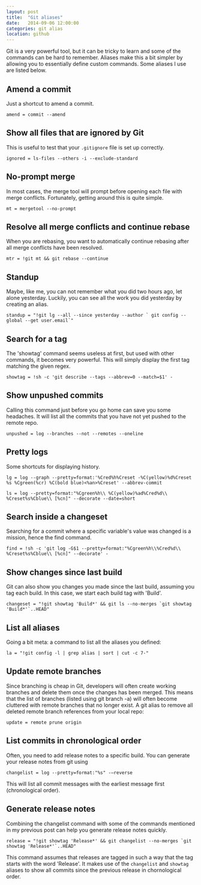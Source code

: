 ```yaml
---
layout: post
title:  "Git aliases"
date:   2014-09-06 12:00:00
categories: git alias
location: github
---
```

Git is a very powerful tool, but it can be tricky to learn and some of the commands can be hard to remember. Aliases make this a bit simpler by allowing you to essentially define custom commands. Some aliases I use are listed below.

## Amend a commit

Just a shortcut to amend a commit.

    amend = commit --amend

## Show all files that are ignored by Git

This is useful to test that your `.gitignore` file is set up correctly.

    ignored = ls-files --others -i --exclude-standard

## No-prompt merge
	
In most cases, the merge tool will prompt before opening each file with merge conflicts. Fortunately, getting around this is quite simple.

    mt = mergetool --no-prompt

## Resolve all merge conflicts and continue rebase
	
When you are rebasing, you want to automatically continue rebasing after all merge conflicts have been resolved.

    mtr = !git mt && git rebase --continue

## Standup
	
Maybe, like me, you can not remember what you did two hours ago, let alone yesterday. Luckily, you can see all the work you did yesterday by creating an alias.

    standup = "!git lg --all --since yesterday --author ` git config --global --get user.email`"

## Search for a tag
	
The 'showtag' command seems useless at first, but used with other commands, it becomes very powerful. This will simply display the first tag matching the given regex.

    showtag = !sh -c 'git describe --tags --abbrev=0 --match=$1' - 

## Show unpushed commits
	
Calling this command just before you go home can save you some headaches. It will list all the commits that you have not yet pushed to the remote repo.

    unpushed = log --branches --not --remotes --oneline 

## Pretty logs
	
Some shortcuts for displaying history.

    lg = log --graph --pretty=format:'%Cred%h%Creset -%C(yellow)%d%Creset %s %Cgreen(%cr) %C(bold blue)<%an>%Creset' --abbrev-commit 

    ls = log --pretty=format:"%Cgreen%h\\ %C(yellow)%ad%Cred%d\\ %Creset%s%Cblue\\ [%cn]" --decorate --date=short 

## Search inside a changeset
	
Searching for a commit where a specific variable's value was changed is a mission, hence the find command.

    find = !sh -c 'git log -G$1 --pretty=format:"%Cgreen%h\\%Cred%d\\ %Creset%s%Cblue\\ [%cn]" --decorate' - 

## Show changes since last build	

Git can also show you changes you made since the last build, assuming you tag each build. In this case, we start each build tag with 'Build'.

    changeset = "!git showtag 'Build*' && git ls --no-merges `git showtag 'Build*'`..HEAD" 

## List all aliases

Going a bit meta: a command to list all the aliases you defined:

    la = "!git config -l | grep alias | sort | cut -c 7-" 

## Update remote branches
	
Since branching is cheap in Git, developers will often create working branches and delete them once the changes has been merged. This means that the list of branches (listed using git branch -a) will often become cluttered with remote branches that no longer exist. A git alias to remove all deleted remote branch references from your local repo:

    update = remote prune origin

## List commits in chronological order
	
Often, you need to add release notes to a specific build. You can generate your release notes from git using

    changelist = log --pretty=format:"%s" -–reverse

This will list all commit messages with the earliest message first (chronological order).

## Generate release notes

Combining the changelist command with some of the commands mentioned in my previous post can help you generate release notes quickly.

    release = "!git showtag 'Release*' && git changelist --no-merges `git showtag 'Release*'`..HEAD" 
	
This command assumes that releases are tagged in such a way that the tag starts with the word 'Release'. It makes use of the `changelist` and `showtag` aliases to show all commits since the previous release in chornological order.
